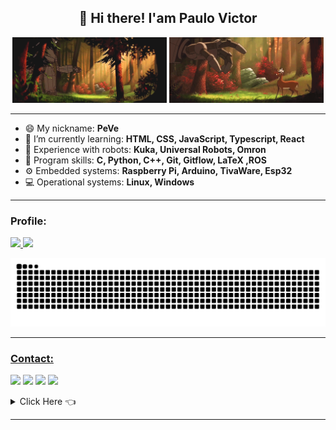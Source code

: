 <h2 align="center">👋 Hi there! I'am Paulo Victor</h1>

<!--START_SECTION:GIF-->
<!-- <p align="center"><img align="center" alt="GIF" src="files/IronGiant5.gif" /> -->

<div align="center">
  <img src="files/IronGiant5.gif" width="49%" />
  <img src="files/IronGiant3.gif" width="49%" /> 
</div>

-----

- 😄 My nickname: **PeVe**
- 🌱 I’m currently learning: **HTML, CSS, JavaScript, Typescript, React**
- 🤖 Experience with robots: **Kuka, Universal Robots, Omron**
- 💬 Program skills: **C, Python, C++, Git, Gitflow, LaTeX ,ROS**
- ⚙ Embedded systems: **Raspberry Pi, Arduino, TivaWare, Esp32**
- 💻 Operational systems: **Linux, Windows**
<!-- 💾 Softwares : **PSIM, LaTeX, Git, Autodesk Eagle, Octave , Blender, ROS, Matlab, Onshape, Ultimaker Cura** -->
---

<!--START_SECTION:activity-->
### Profile: 

<a href="https://github.com/paulovictor237">
<img height="180em" src="https://github-readme-stats-eight-theta.vercel.app/api?username=paulovictor237&show_icons=true&theme=dracula&include_all_commits=true&count_private=true"/>
<img height="180em" src="https://github-readme-stats-eight-theta.vercel.app/api/top-langs/?username=paulovictor237&layout=compact&langs_count=8&theme=dracula"/>

![Snake animation](https://github.com/paulovictor237/paulovictor237/blob/output/github-contribution-grid-snake.svg)
  
-----

<!--START_SECTION:skills
### Languages and Tools: 

<code><img height="50" src="https://image.flaticon.com/icons/svg/2861/2861557.svg"></code>
<code><img height="50" src="https://image.flaticon.com/icons/svg/3190/3190604.svg"></code>
<code><img height="50" src="https://image.flaticon.com/icons/svg/2942/2942156.svg"></code>
<code><img height="50" src="https://img.icons8.com/color/48/000000/golang.png"></code>
<code><img height="50" src="https://image.flaticon.com/icons/svg/1628/1628182.svg"></code>
<code><img height="50" src="https://image.flaticon.com/icons/png/512/2085/2085061.png"></code>
<code><img height="50" src="https://image.flaticon.com/icons/svg/2535/2535543.svg"></code>
<code><img height="50" src="https://cdn.icon-icons.com/icons2/1508/PNG/512/matlab_104289.png"></code>
<code><img height="50" src="https://image.flaticon.com/icons/svg/2721/2721297.svg"></code>
<code><img height="50" src="https://image.flaticon.com/icons/svg/752/752605.svg"></code>
<code><img height="50" src="https://image.flaticon.com/icons/svg/1680/1680899.svg"></code>
  
-----
-->

<!--START_SECTION:contact-->
### Contact:

<a href = "mailto: paulovictor237@gmail.com"><img src="https://img.shields.io/badge/-Gmail-%23EA4335?style=for-the-badge&logo=gmail&logoColor=white" target="_blank"></a>
<a href="https://www.linkedin.com/in/paulo-victor-duarte" target="_blank"><img src="https://img.shields.io/badge/-LinkedIn-%230077B5?style=for-the-badge&logo=linkedin&logoColor=white" target="_blank"></a>
<a href="https://www.youtube.com/channel/UCpwOotBhA42qL94eIfr7E3Q" target="_blank"><img src="https://img.shields.io/badge/-Youtube-%23333?style=for-the-badge&logo=youtube&logoColor=white" target="_blank"></a>
<a href="https://www.instagram.com/paulovictor237" target="_blank"><img src="https://img.shields.io/badge/-Instagram-%23E4405F?style=for-the-badge&logo=instagram&logoColor=white" target="_blank"></a>

<details>
<summary>Click Here 👈 </summary>
<h1 align="left">¯\_(ツ)_/¯</h1>
</details>
  
-----

